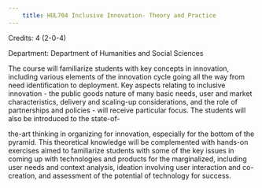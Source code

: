 ```yaml
---
    title: HUL704 Inclusive Innovation- Theory and Practice
---
```

Credits: 4 (2-0-4)

Department: Department of Humanities and Social Sciences

The course will familiarize students with key concepts in innovation, including various elements of the innovation cycle going all the way from need identification to deployment. Key aspects relating to inclusive innovation - the public goods nature of many basic needs, user and market characteristics, delivery and scaling-up considerations, and the role of partnerships and policies - will receive particular focus. The students will also be introduced to the state-of-

the-art thinking in organizing for innovation, especially for the bottom of the pyramid. This theoretical knowledge will be complemented with hands-on exercises aimed to familiarize students with some of the key issues in coming up with technologies and products for the marginalized, including user needs and context analysis, ideation involving user interaction and co-creation, and assessment of the potential of technology for success.